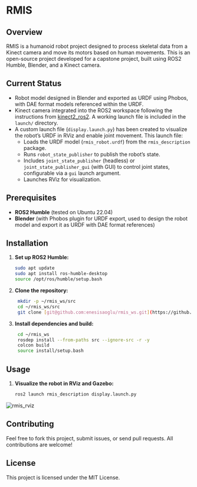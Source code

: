 # RMIS 

## Overview
RMIS is a humanoid robot project designed to process skeletal data from a Kinect camera and move its motors based on human movements. This is an open-source project developed for a capstone project, built using ROS2 Humble, Blender, and a Kinect camera.

## Current Status
- Robot model designed in Blender and exported as URDF using Phobos, with DAE format models referenced within the URDF.
- Kinect camera integrated into the ROS2 workspace following the instructions from [kinect2_ros2](https://gitioc.upc.edu/labs/kinect2_ros2/-/blob/main/README.md?ref_type=heads). A working launch file is included in the `launch/` directory.
- A custom launch file (`display.launch.py`) has been created to visualize the robot’s URDF in RViz and enable joint movement. This launch file:
  - Loads the URDF model (`rmis_robot.urdf`) from the `rmis_description` package.
  - Runs `robot_state_publisher` to publish the robot’s state.
  - Includes `joint_state_publisher` (headless) or `joint_state_publisher_gui` (with GUI) to control joint states, configurable via a `gui` launch argument.
  - Launches RViz for visualization.

## Prerequisites
- **ROS2 Humble** (tested on Ubuntu 22.04)
- **Blender** (with Phobos plugin for URDF export, used to design the robot model and export it as URDF with DAE format references)

## Installation
1. **Set up ROS2 Humble:**
   ```bash
   sudo apt update
   sudo apt install ros-humble-desktop
   source /opt/ros/humble/setup.bash

2. **Clone the repository:**
   ```bash
    mkdir -p ~/rmis_ws/src
    cd ~/rmis_ws/src
    git clone [git@github.com:enesisaoglu/rmis_ws.git](https://github.com/enesisaoglu/rmis_ws.git)

3. **Install dependencies and build:**
   ```bash
    cd ~/rmis_ws
    rosdep install --from-paths src --ignore-src -r -y
    colcon build
    source install/setup.bash

## Usage

1. **Visualize the robot in RViz and Gazebo:**
   ```bash
   ros2 launch rmis_description display.launch.py
 ![rmis_rviz](https://github.com/user-attachments/assets/7640da43-6544-4a3b-98e2-9ecd17414d78)
 
## Contributing
Feel free to fork this project, submit issues, or send pull requests. All contributions are welcome!

## License
This project is licensed under the MIT License.




